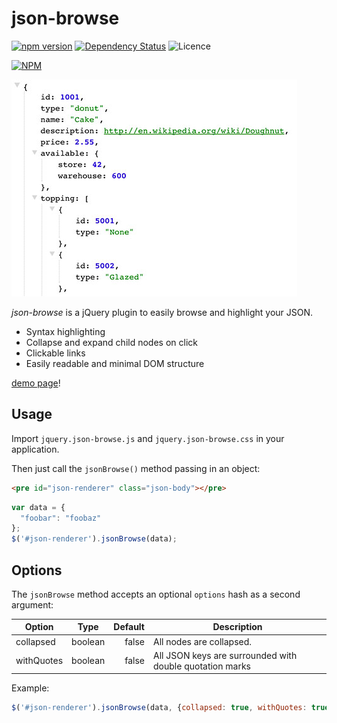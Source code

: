 json-browse
===========


[![npm version](https://badge.fury.io/js/json-browse.svg)](https://badge.fury.io/js/json-browse)
[![Dependency Status](https://gemnasium.com/acidjazz/json-browse.svg)](https://gemnasium.com/acidjazz/json-browse)
![Licence](https://img.shields.io/npm/l/json-browse.svg?style=flat-square&label=licence)

[![NPM](https://nodei.co/npm/json-browse.png)](https://npmjs.org/package/json-browse)




![](example3.jpg)

*json-browse* is a jQuery plugin to easily browse and highlight your JSON.

* Syntax highlighting
* Collapse and expand child nodes on click
* Clickable links
* Easily readable and minimal DOM structure

[demo page](http://rawgit.com/acidjazz/json-browse/master/demo.html)!

## Usage

Import `jquery.json-browse.js` and `jquery.json-browse.css` in your application.

Then just call the `jsonBrowse()` method passing in an object:

```html
<pre id="json-renderer" class="json-body"></pre>
```

```js
var data = {
  "foobar": "foobaz"
};
$('#json-renderer').jsonBrowse(data);
```

## Options

The `jsonBrowse` method accepts an optional `options` hash as a second argument:

| Option     |   Type  | Default | Description                                              |
|------------|:-------:|--------:|----------------------------------------------------------|
| collapsed  | boolean |   false | All nodes are collapsed.                                 |
| withQuotes | boolean |   false | All JSON keys are surrounded with double quotation marks |

Example:

```js
$('#json-renderer').jsonBrowse(data, {collapsed: true, withQuotes: true});
```
